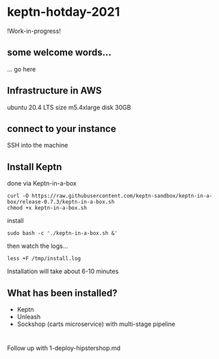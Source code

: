 # keptn-hotday-2021

!Work-in-progress!

## some welcome words...

... go here

## Infrastructure in AWS

ubuntu 20.4 LTS 
size m5.4xlarge
disk 30GB

## connect to your instance

SSH into the machine

## Install Keptn
done via Keptn-in-a-box

```
curl -O https://raw.githubusercontent.com/keptn-sandbox/keptn-in-a-box/release-0.7.3/keptn-in-a-box.sh
chmod +x keptn-in-a-box.sh
```

install
```
sudo bash -c './keptn-in-a-box.sh &'
```

then watch the logs...
```
less +F /tmp/install.log
```

Installation will take about 6-10 minutes

## What has been installed?
- Keptn
- Unleash
- Sockshop (carts microservice) with multi-stage pipeline

#

Follow up with 1-deploy-hipstershop.md